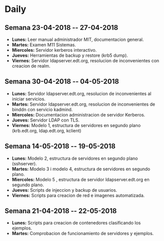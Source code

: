 # Daily

## Semana 23-04-2018  -- 27-04-2018
- **Lunes\:** Leer manual administrador MIT, documentacion general.
- **Martes\:** Examen M11 Sistemas.
- **Miercoles\:** Servidor kerberos interactivo.
- **Jueves\:** Herramientas de backup y restore (krb5 dump).
- **Viernes\:** Servidor ldapserver.edt.org, resolucion de inconvenientes con creacion de realm.

## Semana 30-04-2018  -- 04-05-2018
- **Lunes\:** Servidor ldapserver.edt.org, resolucion de inconvenientes al iniciar servicios.
- **Martes\:** Servidor ldapserver.edt.org, resolucion de inconvenientes de binddn con servicio kadmind.
- **Miercoles\:** Documentacion administracion de servidor Kerberos.
- **Jueves\:** Servidor LDAP con TLS.
- **Viernes\:** Modelo 1, estructura de servidores en segundo plano (krb.edt.org, ldap.edt.org, kclient)

## Semana 14-05-2018  -- 19-05-2018
- **Lunes\:** Modelo 2, estructura de servidores en segundo plano (sshserver).
- **Martes\:** Modelo 3 i modelo 4, estructura de servidores en segundo plano.
- **Miercoles\:** Modelo 5 , estructura de servidor ldapserver.edt.org  en segundo plano.
- **Jueves\:**  Scripts de injeccion y backup de usuarios.
- **Viernes\:** Scripts para creacion de red e imagenes automatizada.


## Semana 21-04-2018  -- 22-05-2018
- **Lunes\:**  Scripts para creacion de contenedores clasificando los ejemplos.
- **Martes\:** Comprobacion de funcionamiento de servidores y ejemplos.



